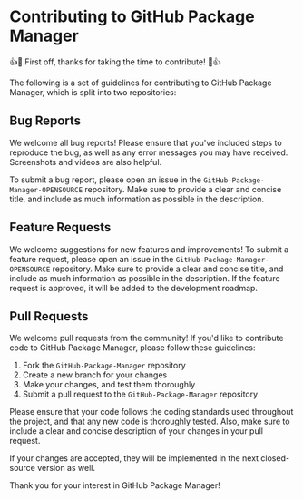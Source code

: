 # Contributing to GitHub Package Manager

👍🎉 First off, thanks for taking the time to contribute! 🎉👍

The following is a set of guidelines for contributing to GitHub Package Manager, which is split into two repositories: 

## Bug Reports

We welcome all bug reports! Please ensure that you've included steps to reproduce the bug, as well as any error messages you may have received. Screenshots and videos are also helpful.

To submit a bug report, please open an issue in the `GitHub-Package-Manager-OPENSOURCE` repository. Make sure to provide a clear and concise title, and include as much information as possible in the description.

## Feature Requests

We welcome suggestions for new features and improvements! To submit a feature request, please open an issue in the `GitHub-Package-Manager-OPENSOURCE` repository. Make sure to provide a clear and concise title, and include as much information as possible in the description. If the feature request is approved, it will be added to the development roadmap.

## Pull Requests

We welcome pull requests from the community! If you'd like to contribute code to GitHub Package Manager, please follow these guidelines:

1. Fork the `GitHub-Package-Manager` repository
2. Create a new branch for your changes
3. Make your changes, and test them thoroughly
4. Submit a pull request to the `GitHub-Package-Manager` repository

Please ensure that your code follows the coding standards used throughout the project, and that any new code is thoroughly tested. Also, make sure to include a clear and concise description of your changes in your pull request.

If your changes are accepted, they will be implemented in the next closed-source version as well.

Thank you for your interest in GitHub Package Manager!
